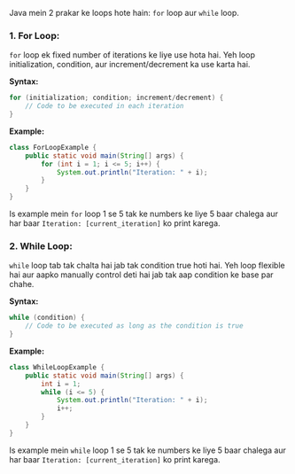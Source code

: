 Java mein 2 prakar ke loops hote hain: `for` loop aur `while` loop.

### 1. For Loop:

`for` loop ek fixed number of iterations ke liye use hota hai. Yeh loop initialization, condition, aur increment/decrement ka use karta hai.

**Syntax:**
```java
for (initialization; condition; increment/decrement) {
    // Code to be executed in each iteration
}
```

**Example:**
```java
class ForLoopExample {
    public static void main(String[] args) {
        for (int i = 1; i <= 5; i++) {
            System.out.println("Iteration: " + i);
        }
    }
}
```

Is example mein `for` loop 1 se 5 tak ke numbers ke liye 5 baar chalega aur har baar `Iteration: [current_iteration]` ko print karega.

### 2. While Loop:

`while` loop tab tak chalta hai jab tak condition true hoti hai. Yeh loop flexible hai aur aapko manually control deti hai jab tak aap condition ke base par chahe.

**Syntax:**
```java
while (condition) {
    // Code to be executed as long as the condition is true
}
```

**Example:**
```java
class WhileLoopExample {
    public static void main(String[] args) {
        int i = 1;
        while (i <= 5) {
            System.out.println("Iteration: " + i);
            i++;
        }
    }
}
```

Is example mein `while` loop 1 se 5 tak ke numbers ke liye 5 baar chalega aur har baar `Iteration: [current_iteration]` ko print karega.